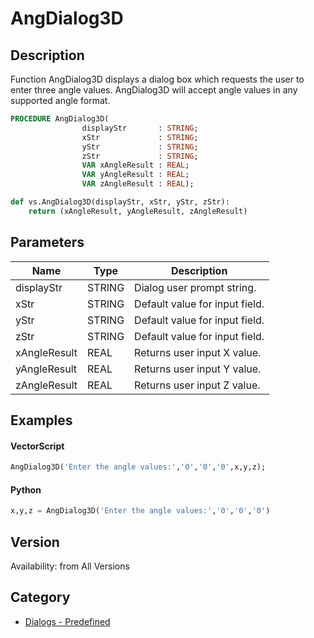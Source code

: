 # AngDialog3D

## Description
Function AngDialog3D displays a dialog box which requests the user to enter three angle values. AngDialog3D will accept angle values in any supported angle format.

```pascal
PROCEDURE AngDialog3D(
				displayStr       : STRING;
				xStr             : STRING;
				yStr             : STRING;
				zStr             : STRING;
				VAR xAngleResult : REAL;
				VAR yAngleResult : REAL;
				VAR zAngleResult : REAL);
```

```python
def vs.AngDialog3D(displayStr, xStr, yStr, zStr):
    return (xAngleResult, yAngleResult, zAngleResult)
```

## Parameters
|Name|Type|Description|
|---|---|---|
|displayStr|STRING|Dialog user prompt string.|
|xStr|STRING|Default value for input field.|
|yStr|STRING|Default value for input field.|
|zStr|STRING|Default value for input field.|
|xAngleResult|REAL|Returns user input X value.|
|yAngleResult|REAL|Returns user input Y value.|
|zAngleResult|REAL|Returns user input Z value.|

## Examples
#### VectorScript ####
```pascal
AngDialog3D('Enter the angle values:','0','0','0',x,y,z);
```
#### Python ####
```python
x,y,z = AngDialog3D('Enter the angle values:','0','0','0')
```

## Version
Availability: from All Versions

## Category
* [Dialogs - Predefined](../Categories/Dialogs%20-%20Predefined.md)
